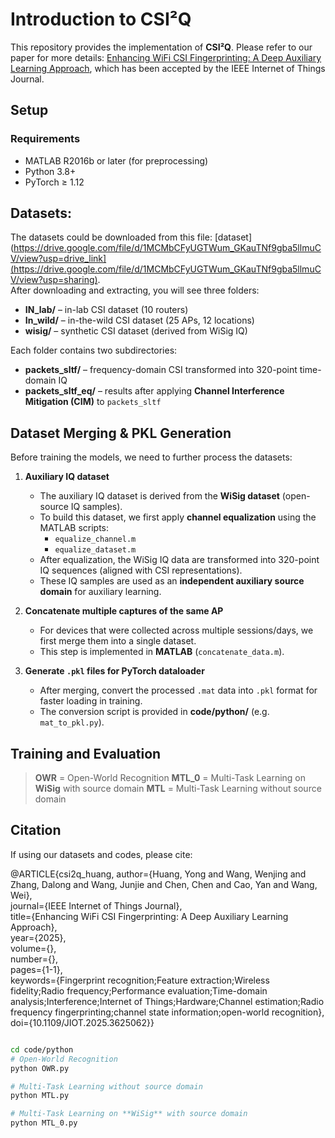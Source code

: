 # Introduction to CSI²Q

This repository provides the implementation of **CSI²Q**. Please refer to our paper for more details: <a class="blue" href="https://doi.org/10.1109/JIOT.2025.3625062">Enhancing WiFi CSI Fingerprinting: A Deep Auxiliary Learning Approach</a>, which has been accepted by the IEEE Internet of Things Journal.


## Setup

### Requirements
- MATLAB R2016b or later (for preprocessing)  
- Python 3.8+  
- PyTorch ≥ 1.12  

## Datasets:

The datasets could be downloaded from this file: [dataset](https://drive.google.com/file/d/1MCMbCFyUGTWum_GKauTNf9gba5llmuCV/view?usp=drive_link](https://drive.google.com/file/d/1MCMbCFyUGTWum_GKauTNf9gba5llmuCV/view?usp=sharing).  
After downloading and extracting, you will see three folders:  

- **IN_lab/** – in-lab CSI dataset (10 routers)  
- **In_wild/** – in-the-wild CSI dataset (25 APs, 12 locations)  
- **wisig/** – synthetic CSI dataset (derived from WiSig IQ)  

Each folder contains two subdirectories:  

- **packets_sltf/** – frequency-domain CSI transformed into 320-point time-domain IQ  
- **packets_sltf_eq/** – results after applying **Channel Interference Mitigation (CIM)** to `packets_sltf`

## Dataset Merging & PKL Generation
Before training the models, we need to further process the  datasets:  
1. **Auxiliary IQ dataset**  
   - The auxiliary IQ dataset is derived from the **WiSig dataset** (open-source IQ samples).  
   - To build this dataset, we first apply **channel equalization** using the MATLAB scripts:  
     - `equalize_channel.m` 
     - `equalize_dataset.m`
   - After equalization, the WiSig IQ data are transformed into 320-point IQ sequences (aligned with CSI representations).  
   - These IQ samples are used as an **independent auxiliary source domain** for auxiliary learning.
     
2. **Concatenate multiple captures of the same AP**  
   - For devices that were collected across multiple sessions/days, we first merge them into a single dataset.  
   - This step is implemented in **MATLAB** (`concatenate_data.m`).

3. **Generate `.pkl` files for PyTorch dataloader**  
   - After merging, convert the processed `.mat` data into `.pkl` format for faster loading in training.  
   - The conversion script is provided in **code/python/** (e.g. `mat_to_pkl.py`).  


  
## Training and Evaluation

> **OWR** = Open-World Recognition
> **MTL_0** = Multi-Task Learning on **WiSig** with source domain
> **MTL** = Multi-Task Learning without source domain

## Citation

If using our datasets and codes, please cite:

@ARTICLE{csi2q_huang,
  author={Huang, Yong and Wang, Wenjing and Zhang, Dalong and Wang, Junjie and Chen, Chen and Cao, Yan and Wang, Wei},<br>
  journal={IEEE Internet of Things Journal}, <br>
  title={Enhancing WiFi CSI Fingerprinting: A Deep Auxiliary Learning Approach},<br> 
  year={2025},<br>
  volume={},<br>
  number={},<br>
  pages={1-1},<br>
  keywords={Fingerprint recognition;Feature extraction;Wireless fidelity;Radio frequency;Performance evaluation;Time-domain analysis;Interference;Internet of Things;Hardware;Channel estimation;Radio frequency fingerprinting;channel state information;open-world recognition},<br>
  doi={10.1109/JIOT.2025.3625062}}<br>

```bash

cd code/python
# Open-World Recognition
python OWR.py

# Multi-Task Learning without source domain
python MTL.py

# Multi-Task Learning on **WiSig** with source domain
python MTL_0.py  
```
